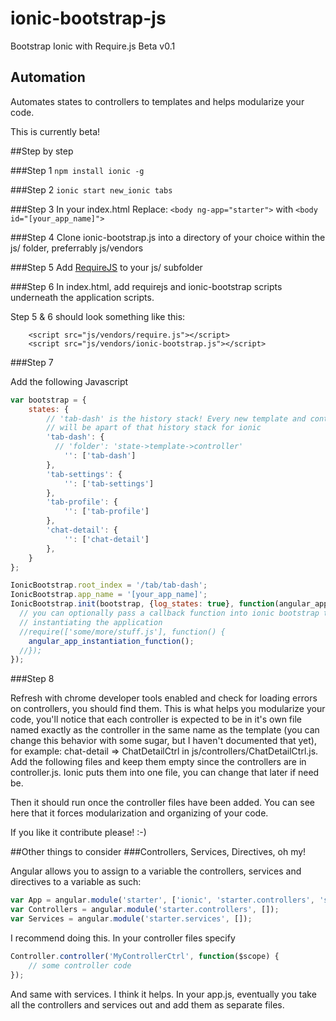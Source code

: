 # ionic-bootstrap-js
Bootstrap Ionic with Require.js
Beta v0.1

## Automation

Automates states to controllers to templates and helps modularize your code.

This is currently beta!

##Step by step

###Step 1
`npm install ionic -g`

###Step 2
`ionic start new_ionic tabs`

###Step 3
In your index.html
Replace: `<body ng-app="starter">` with `<body id="[your_app_name]">`

###Step 4
Clone ionic-bootstrap.js into a directory of your choice within the js/ folder, preferrably js/vendors

###Step 5
Add <a href="http://requirejs.org/">RequireJS</a> to your js/ subfolder

###Step 6
In index.html, add requirejs and ionic-bootstrap scripts underneath the application scripts.

Step 5 & 6 should look something like this:
```
	<script src="js/vendors/require.js"></script>
	<script src="js/vendors/ionic-bootstrap.js"></script>
```

###Step 7

Add the following Javascript

```javascript
var bootstrap = {
	states: {
		// 'tab-dash' is the history stack! Every new template and controller added
		// will be apart of that history stack for ionic
		'tab-dash': {
		  // 'folder': 'state->template->controller'
			'': ['tab-dash']
		},
		'tab-settings': {
			'': ['tab-settings']
		},
		'tab-profile': {
			'': ['tab-profile']
		},
		'chat-detail': {
			'': ['chat-detail']
		},
	}
};

IonicBootstrap.root_index = '/tab/tab-dash';
IonicBootstrap.app_name = '[your_app_name]';
IonicBootstrap.init(bootstrap, {log_states: true}, function(angular_app_instantiation_function) {
  // you can optionally pass a callback function into ionic bootstrap to do some more stuff before
  // instantiating the application
  //require(['some/more/stuff.js'], function() {
    angular_app_instantiation_function();
  //});
});
```

###Step 8

Refresh with chrome developer tools enabled and check for loading errors on controllers, you should find them.  This is what helps you modularize your code, you'll notice that each controller is expected to be in it's own file named exactly as the controller in the same name as the template (you can change this behavior with some sugar, but I haven't documented that yet), for example: chat-detail => ChatDetailCtrl in js/controllers/ChatDetailCtrl.js.  Add the following files and keep them empty since the controllers are in controller.js.  Ionic puts them into one file, you can change that later if need be.

Then it should run once the controller files have been added.  You can see here that it forces modularization and organizing of your code.

If you like it contribute please! :-)

##Other things to consider
###Controllers, Services, Directives, oh my!

Angular allows you to assign to a variable the controllers, services and directives to a variable as such:

```javascript
var App = angular.module('starter', ['ionic', 'starter.controllers', 'starter.services']);
var Controllers = angular.module('starter.controllers', []);
var Services = angular.module('starter.services', []);
```

I recommend doing this.  In your controller files specify 
```javascript
Controller.controller('MyControllerCtrl', function($scope) {
	// some controller code
});
``` 

And same with services.  I think it helps.  In your app.js, eventually you take all the controllers and services out and add them as separate files.

